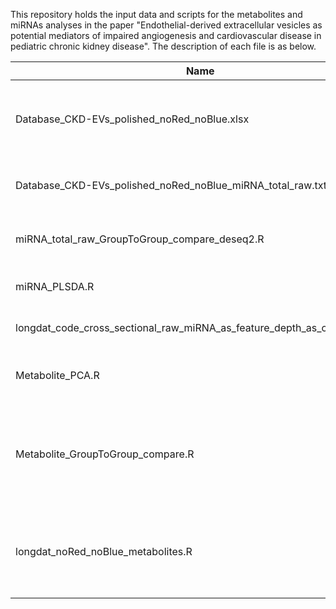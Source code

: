 This repository holds the input data and scripts for the metabolites and miRNAs analyses in the paper "Endothelial-derived extracellular vesicles as potential mediators of impaired angiogenesis and cardiovascular disease in pediatric chronic kidney disease". The description of each file is as below.

| Name   |      Description      |
|----------|-------------|
|Database_CKD-EVs_polished_noRed_noBlue.xlsx |The input file containing EV and metabolite data |
|Database_CKD-EVs_polished_noRed_noBlue_miRNA_total_raw.txt|The input file containing miRNA data|
|miRNA_total_raw_GroupToGroup_compare_deseq2.R|miRNA analysis using Deseq2|
|miRNA_PLSDA.R|PLSDA analysis of miRNA data|
|longdat_code_cross_sectional_raw_miRNA_as_feature_depth_as_confounder.R|LongDat analysis of miRNA data|
|Metabolite_PCA.R|PCA analysis of metabolite data|
|Metabolite_GroupToGroup_compare.R|Between-group analysis applying Wilcoxon-test to the metabolite data|
|longdat_noRed_noBlue_metabolites.R|Longitudinal analysis applying LongDat to the metabolites data|

